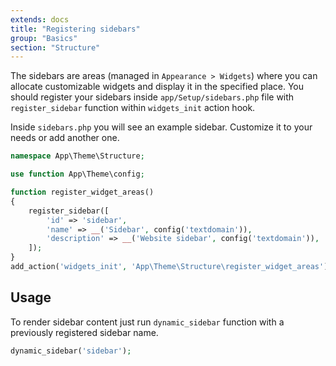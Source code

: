 ```yaml
---
extends: docs
title: "Registering sidebars"
group: "Basics"
section: "Structure"
---
```


The sidebars are areas (managed in `Appearance > Widgets`) where you can allocate customizable widgets and display it in the specified place. You should register your sidebars inside `app/Setup/sidebars.php` file with `register_sidebar` function within `widgets_init` action hook.

Inside `sidebars.php` you will see an example sidebar. Customize it to your needs or add another one.

```php
namespace App\Theme\Structure;

use function App\Theme\config;

function register_widget_areas()
{
    register_sidebar([
        'id' => 'sidebar',
        'name' => __('Sidebar', config('textdomain')),
        'description' => __('Website sidebar', config('textdomain')),
    ]);
}
add_action('widgets_init', 'App\Theme\Structure\register_widget_areas');
```

## Usage

To render sidebar content just run `dynamic_sidebar` function with a previously registered sidebar name.

```php
dynamic_sidebar('sidebar');
```